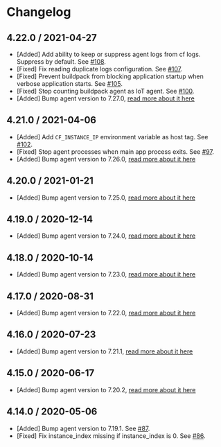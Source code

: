 # Changelog

## 4.22.0 / 2021-04-27

* [Added] Add ability to keep or suppress agent logs from cf logs. Suppress by default. See [#108](https://github.com/DataDog/datadog-cloudfoundry-buildpack/pull/108).
* [Fixed] Fix reading duplicate logs configuration. See [#107](https://github.com/DataDog/datadog-cloudfoundry-buildpack/pull/107).
* [Fixed] Prevent buildpack from blocking application startup when verbose application starts. See [#105](https://github.com/DataDog/datadog-cloudfoundry-buildpack/pull/105).
* [Fixed] Stop counting buildpack agent as IoT agent. See [#100](https://github.com/DataDog/datadog-cloudfoundry-buildpack/pull/100).
* [Added] Bump agent version to 7.27.0, [read more about it here](https://github.com/DataDog/datadog-agent/blob/master/CHANGELOG.rst#7270--6270)

## 4.21.0 / 2021-04-06

* [Added] Add `CF_INSTANCE_IP` environment variable as host tag. See [#102](https://github.com/DataDog/datadog-cloudfoundry-buildpack/pull/102).
* [Fixed] Stop agent processes when main app process exits. See [#97](https://github.com/DataDog/datadog-cloudfoundry-buildpack/pull/97).
* [Added] Bump agent version to 7.26.0, [read more about it here](https://github.com/DataDog/datadog-agent/blob/master/CHANGELOG.rst#7260--6260)

## 4.20.0 / 2021-01-21

* [Added] Bump agent version to 7.25.0, [read more about it here](https://github.com/DataDog/datadog-agent/blob/master/CHANGELOG.rst#7250--6250)

## 4.19.0 / 2020-12-14

* [Added] Bump agent version to 7.24.0, [read more about it here](https://github.com/DataDog/datadog-agent/blob/master/CHANGELOG.rst#7240--6240)

## 4.18.0 / 2020-10-14

* [Added] Bump agent version to 7.23.0, [read more about it here](https://github.com/DataDog/datadog-agent/blob/master/CHANGELOG.rst#7230--6230)

## 4.17.0 / 2020-08-31

* [Added] Bump agent version to 7.22.0, [read more about it here](https://github.com/DataDog/datadog-agent/blob/master/CHANGELOG.rst#7220--6220)

## 4.16.0 / 2020-07-23

* [Added] Bump agent version to 7.21.1, [read more about it here](https://github.com/DataDog/datadog-agent/blob/master/CHANGELOG.rst#7211)

## 4.15.0 / 2020-06-17

* [Added] Bump agent version to 7.20.2, [read more about it here](https://github.com/DataDog/datadog-agent/blob/master/CHANGELOG.rst#7202)

## 4.14.0 / 2020-05-06

* [Added] Bump agent version to 7.19.1. See [#87](https://github.com/DataDog/datadog-cloudfoundry-buildpack/pull/87).
* [Fixed] Fix instance_index missing if instance_index is 0. See [#86](https://github.com/DataDog/datadog-cloudfoundry-buildpack/pull/86).
